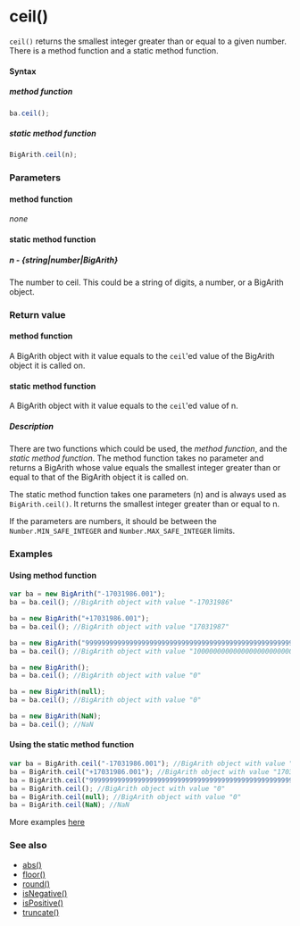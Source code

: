 # ceil()
<code>ceil()</code> returns the smallest integer greater than or equal to a given number. There is a method function and a static method function.

#### Syntax
##### method function
```javascript
ba.ceil();
```

##### static method function
```javascript
BigArith.ceil(n);
```
 
### Parameters
#### method function
*none*

#### static method function
##### n - {string|number|BigArith}
The number to ceil. This could be a string of digits, a number, or a BigArith object.

### Return value
#### method function
A BigArith object with it value equals to the <code>ceil</code>'ed value of the BigArith object it is called on.

#### static method function
A BigArith object with it value equals to the <code>ceil</code>'ed value of n.

##### Description
There are two functions which could be used, the *method function*, and the *static method function*. The method function takes no parameter and returns a BigArith whose value equals the smallest integer greater than or equal to that of the BigArith object it is called on.

The static method function takes one parameters (n) and is always used as <code>BigArith.ceil()</code>. It returns the smallest integer greater than or equal to n. 

If the parameters are numbers, it should be between the <code>Number.MIN_SAFE_INTEGER</code> and <code>Number.MAX_SAFE_INTEGER</code> limits.


### Examples
#### Using method function

```javascript
var ba = new BigArith("-17031986.001");
ba = ba.ceil(); //BigArith object with value "-17031986"

ba = new BigArith("+17031986.001");
ba = ba.ceil(); //BigArith object with value "17031987"

ba = new BigArith("999999999999999999999999999999999999999999999999999999999999999999999999999999999999999999999.999");
ba = ba.ceil(); //BigArith object with value "1000000000000000000000000000000000000000000000000000000000000000000000000000000000000000000000"

ba = new BigArith();
ba = ba.ceil(); //BigArith object with value "0" 

ba = new BigArith(null);
ba = ba.ceil(); //BigArith object with value "0" 

ba = new BigArith(NaN);
ba = ba.ceil(); //NaN
```

#### Using the static method function

```javascript
var ba = BigArith.ceil("-17031986.001"); //BigArith object with value "-17031986"
ba = BigArith.ceil("+17031986.001"); //BigArith object with value "17031987"
ba = BigArith.ceil("999999999999999999999999999999999999999999999999999999999999999999999999999999999999999999999.999"); //BigArith object with value "1000000000000000000000000000000000000000000000000000000000000000000000000000000000000000000000"
ba = BigArith.ceil(); //BigArith object with value "0"
ba = BigArith.ceil(null); //BigArith object with value "0"
ba = BigArith.ceil(NaN); //NaN
```

More examples [here](https://github.com/osofem/BigArith.js/tree/master/examples/)

### See also
* [abs()](https://osofem.github.io/BigArith.js/documentation/abs.html)
* [floor()](https://osofem.github.io/BigArith.js/documentation/floor.html)
* [round()](https://osofem.github.io/BigArith.js/documentation/round.html)
* [isNegative()](https://osofem.github.io/BigArith.js/documentation/isnegative.html)
* [isPositive()](https://osofem.github.io/BigArith.js/documentation/ispositive.html)
* [truncate()](https://osofem.github.io/BigArith.js/documentation/truncate.html)